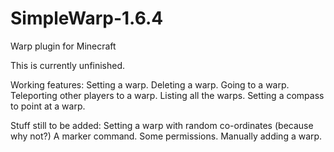 SimpleWarp-1.6.4
================

Warp plugin for Minecraft

This is currently unfinished.

Working features:
Setting a warp.
Deleting a warp.
Going to a warp.
Teleporting other players to a warp.
Listing all the warps.
Setting a compass to point at a warp.

Stuff still to be added:
Setting a warp with random co-ordinates (because why not?)
A marker command.
Some permissions.
Manually adding a warp.

